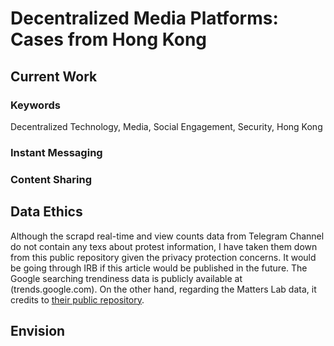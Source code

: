 # Decentralized Media Platforms: Cases from Hong Kong



## Current Work

### Keywords
Decentralized Technology, Media, Social Engagement, Security, Hong Kong

### Instant Messaging

### Content Sharing


## Data Ethics

Although the scrapd real-time and view counts data from Telegram Channel do not contain any texs about protest information, I have taken them down from this public repository given the privacy protection concerns. It would be going through IRB if this article would be published in the future. The Google searching trendiness data is publicly available at (trends.google.com). On the other hand, regarding the Matters Lab data, it credits to [their public repository](https://github.com/Terminus2049/matters-metadata).

## Envision


